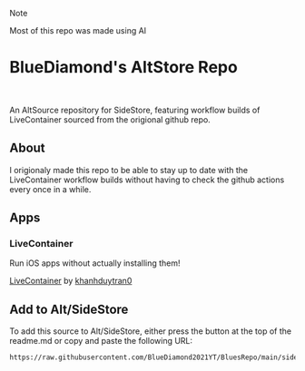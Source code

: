 > [!NOTE]
> Most of this repo was made using AI

# BlueDiamond's AltStore Repo

<p align="center">
  <a href=""><img alt="" src="https://img.shields.io/github/last-commit/BlueDiamond2021YT/MySideStoreRepo" /></a>
  <a href="https://www.naturl.link/bluesrepo"><img alt="" src="https://img.shields.io/badge/Add%20to-Alt%2FSideStore-blue?style=flat&logo=data%3Aimage%2Fpng%3Bbase64%2CiVBORw0KGgoAAAANSUhEUgAAACAAAAAgCAYAAABzenr0AAAAAXNSR0IArs4c6QAAAERlWElmTU0AKgAAAAgAAYdpAAQAAAABAAAAGgAAAAAAA6ABAAMAAAABAAEAAKACAAQAAAABAAAAIKADAAQAAAABAAAAIAAAAACshmLzAAAICElEQVRYCZ1XXYieRxU%2BM%2FP%2Bfb%2B7XzaBtZJg1BIXt1Vag%2FHKNqitKKI3incWNRirXkgQwTsVvFEpUhFqqXglvbKklkrVUlTSXqRtYlprWzQ21oZummZ3v5%2F3d2Z8zrwz335dliie5d2Zb94z5%2Bc558ycV9AuWjtfrsel%2BOKgbI5bokP7G7XMLCvC2GJCdjUnIcfWrOhYiammbNvagSHKZkokU2PTqTFpThRXSgkeCzERE30xKdUfOpX9xU0vpn9ZVCnCj1vP2vj1qP5x19qvdGqKhk37ZlS24wDC%2BhVRgjHDWjQjGhSWulMowXzYCMrwroOHDZB42IDIPwpjXJCGYff1X1HfPEyiYMnSiYfyjUw%2FZrT9mq5sxGtTbck4FijC5kUyNRHQIa13VmvLK9cncCit9cmt5eL0RbIZczsD0jj%2F4bVa3xa2q9JSp27B2YYRORTyU8DzCu%2BYBI9Aqa6AP6jAvMDaDM82j03L5176fzNtnOFRJD9advWPeFmOLpQ3x0bdPeQ4YlMNmAMlUDiPUVjEmNSt8NGKon1DaRnqvWhSGhrDwDH4cyDKlBtDMzylrU9coHJNVlbchXW1Besar7yEwE0Y4%2F6K1sM4t1Qg5iWEXTatsNuPSTp2RyxMZq3Bu6k3jBUxH9NuBxZ%2BRzqqvyyloY%2FZ2pDwSUdVuxEZSxNYzb%2B28tYIJxGojHJF64fJHL6R6F1HBB2%2BSTm5%2FO%2BaD4njXfi3O0cKyJYyuoNz4NAC31umPcQ9DmHAyEYxHdhP9PHbUpmlkpJY0AdulyZbdba695seNeZud7hlN1%2F8baw9KE2l%2B%2By9ZcigYKAFTTCfIcPHHgHO%2Bi2OIYyYMVJJo1%2B7siPq6lUplzIpaLazxjImjCKPjSH2eIKwzjDmPoSQNGjLsDXQWcgbelCSYaxhhIXyBA8byMoj1P1z%2FxTq%2FPMt1gY8fz3T0EsXNL0Re0F%2B4JAsPrzsYuXfl8JSJCHUQLjFOIPFfc%2FCykeRNUcHQrytL2lIwu2NgMINqaJbbpaSVxqU3OZlhqfdyGUIXqeCFwMmu8cCyjMryB063iDHvImEHJaCjq5KOvFuYddXEtlNAkc7tqa08z%2Be1XTpdSFS3o1KqeDIJoxIYSgjl6KyYhhUAfYOxhwHFv8OSETBe2Loa6uLWihW%2FoOjKR3ISLEaVCihdHcI8ykOqLPnGnrk4UKLTaE6QCygx4xBAc%2FH8LbPE08FjOj4%2BRwBhmPbkDrSi%2Bjke5SFcsGKf%2F%2Bypicu1raeCTH0R3NcCXrjKrz5G1wkqTIP9BTer8BzpgA5z6MJzhCMid%2FPa0wuBzj27D1n5wDH73uXjX3%2FSuIcYOU%2F%2BXNDayMh9jMWPahDeHqQPlzFRTRyAOFY5lOURYLFK%2BGrpuuN4fXmX42enLEqGUMx9kvoS5XcyYEEtxnT2kgJrFMNgQ%2B9qOnQAUHfvTOhdI6VY5v%2FA7r%2FEzVlos59p6JLv6wJ4FINHQyxK0Ozx8URpHbrnaINa2EMyhG9%2F5sihp%2BpgjUGd8AL17TVJhYxPP70EUXff7Sypx6sxKFI46YWKq7ao2Pg742%2Bq0AIwN4M90EgJLTp1kJaJCeTeU3rK38yqBbRCmiXKWLvE8BdecanN0icu6rtrQeU%2BMiNHOOOfOy52l6bKWW5pDjvEMSNV2v978tWohkRAuuro4jeeVDYnpbiygua3rykZRcyY%2FD2cgeR6mJvgvTcMRNhyH6DFOWswKNgiMRJ98mDsbnneCZRCY7mZbhQilyGTz1Z068fLPRsg9T7bonoS6c61E2JTt9T0jO%2FqokNSFg2qAsjukCbKyGFPekUcyl9RwQGttH4TH7i74389iMNnblY6Rm846TkkMQ4kPhJoGS0hAvpzpg%2B87nMlUKMwmHl%2FA531HXJ2%2BR4Iuc9LJWoAot48tFcYnz4pZzOvWxofV%2Bt15fjtt6wpa8lLfe0%2BfAHY%2Fl2HFjHPhTTU6fRS%2FCVvpCMfHcATEAOx9wtuvDSqUbYcbq1xeWrgEPAxL3eAPONRqonYcTT6MUyrm%2BsKSCS1iQ3p4pOfl5Sr0u07wZuzdxW9w%2BNkOspe2gTFuPN%2FQWfgHwk4zihFC8dWIvwKyRK7IU11ynP7Sua%2BCZsWxH0g7gH9qJtXyVTTqQ9SJKmMcMuXBha71kUH0QDHLkFjOBWi09M9p6v5y0H6R7S%2FFIzV7q3URVDBJJSTdGSiVc5%2BQL87g0UBu%2B532fouV9k5YHsgkOhM17szLmZCe3ddJfBGmVQghlX8iWJPv3RIJThjzz8fEsG7yXmgUoIi5APnCcSqclPIAM4mdC4zDeMvVX4qKICcvKFsOLE%2B20U1%2FIBfJB8A2HAWQcDICBFW1ZhgwZzQGaGtooQElbOdP5ZfGc90N66z6IbYm8fuq%2BhONX0j2fMW1LeWeNQaJe16xmFrqW83610fz6%2BNy7s3XxnRjggFDcT%2BNxyn1eAPxoje7FWYt73l1aD%2Fi9mg%2BFVL4QDPIzikg%2FVMn5n4OFs59sywXwZN24Cx7pK%2FuwL%2BdJXXRXMov4pfDn8juFn77mG2Xu%2B1QP8rJyJYeSHhbH1c1ehLFDuD6JSghchAnBzKgBxpcTj3Xz4dV5sWe8SxdZs%2BVP4xrkXyedVQThmEqiw90z8oelG7yF7zxS%2Betj7%2F0Iw2%2F50M1%2F6xGdd3S04EDaufGu81i3NCTvRx6NSvEOVYsj3w27lAf6AUAehCQYwOl3c0RkaZ8C9lTbmlY6IHscBev%2F33lx5Puji8T9y3EQwG70gzgAAAABJRU5ErkJggg%3D%3D" /></a>
  <a href=""><img alt="" src="https://img.shields.io/github/repo-size/BlueDiamond2021YT/MySideStoreRepo" /></a>
</p>

An AltSource repository for SideStore, featuring workflow builds of LiveContainer sourced from the origional github repo.

## About
I origionaly made this repo to be able to stay up to date with the LiveContainer workflow builds without having to check the github actions every once in a while.


## Apps

### LiveContainer

Run iOS apps without actually installing them!

[LiveContainer](https://github.com/khanhduytran0/LiveContainer) by [khanhduytran0](https://github.com/khanhduytran0)

## Add to Alt/SideStore

To add this source to Alt/SideStore, either press the button at the top of the readme.md or copy and paste the following URL:
```
https://raw.githubusercontent.com/BlueDiamond2021YT/BluesRepo/main/sidestore_repo.json
```
